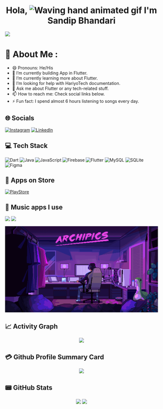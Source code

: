 <h1 align="center"> Hola, <img src="https://raw.githubusercontent.com/nixin72/nixin72/master/wave.gif" 
         alt="Waving hand animated gif"
         height="45"
         width="45" /> I'm Sandip Bhandari</h1>

<img src="https://github.com/sandipbhandari07/sandipbhandari07/blob/main/back22.gif">

# 💫 About Me :
- 😄 Pronouns: He/His
- 🔭 I’m currently building App in Flutter.
- 🌱 I’m currently learning more about Flutter.
- 🤔 I’m looking for help with HariyoTech documentation.
- 💬 Ask me about Flutter or any tech-related stuff.
- 📫 How to reach me: Check social links below.
- ⚡ Fun fact: I spend almost 6 hours listening to songs every day.

## 🌐 Socials
[![Instagram](https://img.shields.io/badge/Instagram-E4405F?style=for-the-badge&logo=instagram&logoColor=white)](https://www.instagram.com/sa_and_dip/?hl=en) [![LinkedIn](https://img.shields.io/badge/LinkedIn-0077B5?style=for-the-badge&logo=linkedin&logoColor=white)](https://www.linkedin.com/in/sandip-bhandari-3aa7a41b3/) 

## 💻 Tech Stack
![Dart](https://img.shields.io/badge/dart-%230175C2.svg?style=for-the-badge&logo=dart&logoColor=white) 
![Java](https://img.shields.io/badge/java-%23ED8B00.svg?style=for-the-badge&logo=java&logoColor=white)
![JavaScript](https://img.shields.io/badge/javascript-%23323330.svg?style=for-the-badge&logo=javascript&logoColor=%23F7DF1E) 
![Firebase](https://img.shields.io/badge/firebase-%23039BE5.svg?style=for-the-badge&logo=firebase) 
![Flutter](https://img.shields.io/badge/Flutter-%2302569B.svg?style=for-the-badge&logo=Flutter&logoColor=white) 
![MySQL](https://img.shields.io/badge/mysql-%2300f.svg?style=for-the-badge&logo=mysql&logoColor=white) 
![SQLite](https://img.shields.io/badge/sqlite-%2307405e.svg?style=for-the-badge&logo=sqlite&logoColor=white) 
![Figma](https://img.shields.io/badge/figma-%23F24E1E.svg?style=for-the-badge&logo=figma&logoColor=white)



## 🛒 Apps on Store
[![PlayStore](https://img.shields.io/badge/Google_Play-414141?style=for-the-badge&logo=google-play&logoColor=white)](https://play.google.com/store/apps/developer?id=itsmesandy) 

## 🎵 Music apps I use
<img src="https://img.shields.io/badge/apple%20music-F34E68?style=for-the-badge&logo=apple%20music&logoColor=white"/> <img src="https://img.shields.io/badge/Spotify-1ED760?&style=for-the-badge&logo=spotify&logoColor=white"/> 

<img src="https://github.com/sandipbhandari07/sandipbhandari07/blob/main/back12.gif">

## 📈 Activity Graph
<p align="center">
	<img src="https://activity-graph.herokuapp.com/graph?username=sandipbhandari07&theme=minimal"/>
</p>

## 💳 Github Profile Summary Card
<p align="center">
  <img src="https://github-profile-summary-cards.vercel.app/api/cards/profile-details?username=sandipbhandari07&theme=vue"/>
</p>

## 📟 GitHub Stats
<p align="center">
	<img width="48%" src="https://github-readme-stats.vercel.app/api?username=sandipbhandari07&show_icons=true&theme=vue" />
	<img width="48%" src="https://github-readme-streak-stats.herokuapp.com/?user=sandipbhandari07&theme=vue" />
</p>

